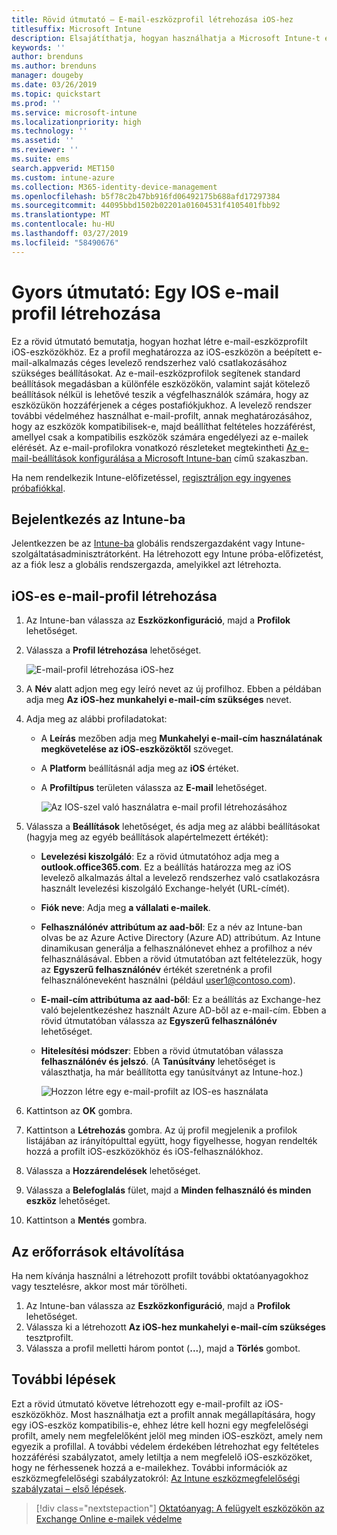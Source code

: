 ```yaml
---
title: Rövid útmutató – E-mail-eszközprofil létrehozása iOS-hez
titlesuffix: Microsoft Intune
description: Elsajátíthatja, hogyan használhatja a Microsoft Intune-t e-mailes eszközprofil létrehozására, hogy az iOS-eszközök biztonságosan csatlakozhassanak a vállalati levelező rendszerhez.
keywords: ''
author: brenduns
ms.author: brenduns
manager: dougeby
ms.date: 03/26/2019
ms.topic: quickstart
ms.prod: ''
ms.service: microsoft-intune
ms.localizationpriority: high
ms.technology: ''
ms.assetid: ''
ms.reviewer: ''
ms.suite: ems
search.appverid: MET150
ms.custom: intune-azure
ms.collection: M365-identity-device-management
ms.openlocfilehash: b5f78c2b47bb916fd06492175b688afd17297384
ms.sourcegitcommit: 44095bbd1502b02201a01604531f4105401fbb92
ms.translationtype: MT
ms.contentlocale: hu-HU
ms.lasthandoff: 03/27/2019
ms.locfileid: "58490676"
---
```

# <a name="quickstart-create-an-email-device-profile-for-ios"></a>Gyors útmutató: Egy IOS e-mail profil létrehozása

Ez a rövid útmutató bemutatja, hogyan hozhat létre e-mail-eszközprofilt iOS-eszközökhöz. Ez a profil meghatározza az iOS-eszközön a beépített e-mail-alkalmazás céges levelező rendszerhez való csatlakozásához szükséges beállításokat. Az e-mail-eszközprofilok segítenek standard beállítások megadásban a különféle eszközökön, valamint saját kötelező beállítások nélkül is lehetővé teszik a végfelhasználók számára, hogy az eszközükön hozzáférjenek a céges postafiókjukhoz. A levelező rendszer további védelméhez használhat e-mail-profilt, annak meghatározásához, hogy az eszközök kompatibilisek-e, majd beállíthat feltételes hozzáférést, amellyel csak a kompatibilis eszközök számára engedélyezi az e-mailek elérését. Az e-mail-profilokra vonatkozó részleteket megtekintheti [Az e-mail-beállítások konfigurálása a Microsoft Intune-ban](email-settings-configure.md) című szakaszban.

Ha nem rendelkezik Intune-előfizetéssel, [regisztráljon egy ingyenes próbafiókkal](free-trial-sign-up.md).

## <a name="sign-in-to-intune"></a>Bejelentkezés az Intune-ba

Jelentkezzen be az [Intune-ba](https://aka.ms/intuneportal) globális rendszergazdaként vagy Intune-szolgáltatásadminisztrátorként. Ha létrehozott egy Intune próba-előfizetést, az a fiók lesz a globális rendszergazda, amelyikkel azt létrehozta.

## <a name="create-an-ios-email-profile"></a>iOS-es e-mail-profil létrehozása
1. Az Intune-ban válassza az **Eszközkonfiguráció**, majd a **Profilok** lehetőséget.
2. Válassza a **Profil létrehozása** lehetőséget.
   
   ![E-mail-profil létrehozása iOS-hez](media/quickstart-email-profile/ios-create-profile.png)

3. A **Név** alatt adjon meg egy leíró nevet az új profilhoz. Ebben a példában adja meg **Az iOS-hez munkahelyi e-mail-cím szükséges** nevet.
4. Adja meg az alábbi profiladatokat:
   - A **Leírás** mezőben adja meg **Munkahelyi e-mail-cím használatának megkövetelése az iOS-eszközöktől** szöveget.
   - A **Platform** beállításnál adja meg az **iOS** értéket.
   - A **Profiltípus** területen válassza az **E-mail** lehetőséget.
    
     ![Az IOS-szel való használatra e-mail profil létrehozásához](media/quickstart-email-profile/ios-email-profile-name.png)

5. Válassza a **Beállítások** lehetőséget, és adja meg az alábbi beállításokat (hagyja meg az egyéb beállítások alapértelmezett értékét):
   - **Levelezési kiszolgáló**: Ez a rövid útmutatóhoz adja meg a **outlook.office365.com**. Ez a beállítás határozza meg az iOS levelező alkalmazás által a levelező rendszerhez való csatlakozásra használt levelezési kiszolgáló Exchange-helyét (URL-címét).
   - **Fiók neve**: Adja meg **a vállalati e-mailek**.
   - **Felhasználónév attribútum az aad-ből**: Ez a név az Intune-ban olvas be az Azure Active Directory (Azure AD) attribútum. Az Intune dinamikusan generálja a felhasználónevet ehhez a profilhoz a név felhasználásával. Ebben a rövid útmutatóban azt feltételezzük, hogy az **Egyszerű felhasználónév** értékét szeretnénk a profil felhasználóneveként használni (például user1@contoso.com).
   - **E-mail-cím attribútuma az aad-ből**: Ez a beállítás az Exchange-hez való bejelentkezéshez használt Azure AD-ből az e-mail-cím. Ebben a rövid útmutatóban válassza az **Egyszerű felhasználónév** lehetőséget.
   - **Hitelesítési módszer**: Ebben a rövid útmutatóban válassza **felhasználónév és jelszó**. (A **Tanúsítvány** lehetőséget is választhatja, ha már beállította egy tanúsítványt az Intune-hoz.)
    
     ![Hozzon létre egy e-mail-profilt az IOS-es használata](media/quickstart-email-profile/ios-email-profile.png)

6. Kattintson az **OK** gombra.
7. Kattintson a **Létrehozás** gombra. Az új profil megjelenik a profilok listájában az irányítópulttal együtt, hogy figyelhesse, hogyan rendelték hozzá a profilt iOS-eszközökhöz és iOS-felhasználókhoz.
8. Válassza a **Hozzárendelések** lehetőséget.
9. Válassza a **Belefoglalás** fület, majd a **Minden felhasználó és minden eszköz** lehetőséget. 
10. Kattintson a **Mentés** gombra.

## <a name="clean-up-resources"></a>Az erőforrások eltávolítása
Ha nem kívánja használni a létrehozott profilt további oktatóanyagokhoz vagy tesztelésre, akkor most már törölheti.
1. Az Intune-ban válassza az **Eszközkonfiguráció**, majd a **Profilok** lehetőséget.
2. Válassza ki a létrehozott **Az iOS-hez munkahelyi e-mail-cím szükséges** tesztprofilt.
3. Válassza a profil melletti három pontot (**...**), majd a **Törlés** gombot.

## <a name="next-steps"></a>További lépések

Ezt a rövid útmutató követve létrehozott egy e-mail-profilt az iOS-eszközökhöz. Most használhatja ezt a profilt annak megállapítására, hogy egy iOS-eszköz kompatibilis-e, ehhez létre kell hozni egy megfelelőségi profilt, amely nem megfelelőként jelöl meg minden iOS-eszközt, amely nem egyezik a profillal. A további védelem érdekében létrehozhat egy feltételes hozzáférési szabályzatot, amely letiltja a nem megfelelő iOS-eszközöket, hogy ne férhessenek hozzá a e-mailekhez. További információk az eszközmegfelelőségi szabályzatokról: [Az Intune eszközmegfelelőségi szabályzatai – első lépések](device-compliance-get-started.md).

> [!div class="nextstepaction"]
> [Oktatóanyag: A felügyelt eszközökön az Exchange Online e-mailek védelme](tutorial-protect-email-on-enrolled-devices.md)
